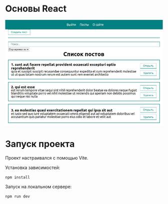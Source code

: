 # Основы React

![React fundamental](/public/react_fundamental.jpg)

# Запуск проекта
Проект настраивался с помощью Vite.

Установка зависимостей:
```
npm install
```
Запуск на локальном сервере:
```
npm run dev
```
